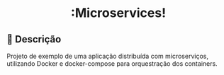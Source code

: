 <h1 align="center">:Microservices!</h1>

## :memo: Descrição
Projeto de exemplo de uma aplicação distribuída com microserviços, utilizando Docker e docker-compose para orquestração dos containers. 
